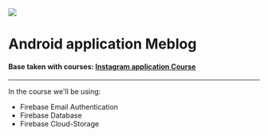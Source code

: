 <img class='header-img' src='http://scocoin.net/__scale/uploads/s/m/d/v/mdvrdlerruvt/img/HWN9Jv27.png' />

<h1>Android application Meblog</h1>

<h4>Base taken with courses: <a href='https://codingwithmitch.com/courses/instagram-clone/' target='_blank'>Instagram application Course</a></h4>
<hr>

<p>
In the course we'll be using:
<ul>
  <li>Firebase Email Authentication</li>
  <li>Firebase Database</li>
  <li>Firebase Cloud-Storage</li>
</ul>
<p/>

